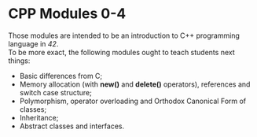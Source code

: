 # CPP Modules 0-4
Those modules are intended to be an introduction to C++ programming language
in *42*.
<br>
To be more exact, the following modules ought to teach students next things:
* Basic differences from C;
* Memory allocation (with **new()** and **delete()** operators), references
    and switch case structure;
* Polymorphism, operator overloading and Orthodox Canonical Form of classes;
* Inheritance;
* Abstract classes and interfaces.
